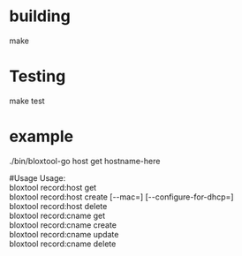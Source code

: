 # building
make

# Testing
make test

# example
./bin/bloxtool-go host get hostname-here

#Usage
  Usage:  
    bloxtool record:host get <hostname> <view>  
    bloxtool record:host create <hostname> <ipv4addrs> <view> [--mac=<mac>] [--configure-for-dhcp=<true>]  
    bloxtool record:host delete <hostname> <view>  
    bloxtool record:cname get <alias> <view>  
    bloxtool record:cname create <alias> <cname> <view>  
    bloxtool record:cname update <alias> <cname> <view>  
    bloxtool record:cname delete <alias> <view>  
